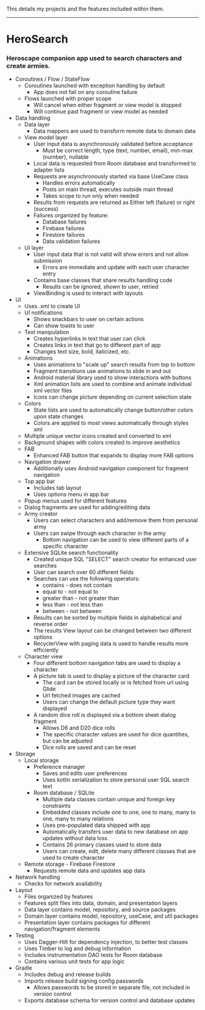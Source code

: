 This details my projects and the features included within them.

___
# HeroSearch
### Heroscape companion app used to search characters and create armies.
- Coroutines / Flow / StateFlow
    - Coroutines launched with exception handling by default
        - App does not fail on any coroutine failure
    - Flows launched with proper scope
        - Will cancel when either fragment or view model is stopped
        - Will continue past fragment or view model as needed
- Data handling
    - Data layer
        - Data mappers are used to transform remote data to domain data
    - View model layer
        - User input data is asynchronously validated before acceptance
            - Must be correct length, type (text, number, email), min-max (number), nullable
        - Local data is requested from Room database and transformed to adapter lists
        - Requests are asynchronously started via base UseCase class
            - Handles errors automatically
            - Posts on main thread, executes outside main thread
            - Takes scope to run only when needed
        - Results from requests are returned as Either left (failure) or right (success)
        - Failures organized by feature:
            - Database failures
            - Firebase failures
            - Firestore failures
            - Data validation failures
    - UI layer
        - User input data that is not valid will show errors and not allow submission
            - Errors are immediate and update with each user character entry
        - Contains base classes that share results handling code
            - Results can be ignored, shown to user, retried
        - ViewBinding is used to interact with layouts
- UI
    - Uses .xml to create UI
    - UI notifications
        - Shows snackbars to user on certain actions
        - Can show toasts to user
    - Text manipulation
        - Creates hyperlinks in text that user can click
        - Creates links in text that go to different part of app
        - Changes text size, bold, italicized, etc.
    - Animations
        - Uses animations to "scale up" search results from top to bottom
        - Fragment transitions use animations to slide in and out
        - Android material library used to show interactions with buttons
        - Xml animation lists are used to combine and animate individual xml vector files
        - Icons can change picture depending on current selection state
    - Colors
        - State lists are used to automatically change button/other colors upon state changes
        - Colors are applied to most views automatically through styles xml
    - Multiple unique vector icons created and converted to xml
    - Background shapes with colors created to improve aesthetics
    - FAB
        - Enhanced FAB button that expands to display more FAB options
    - Navigation drawer
        - Additionally uses Android navigation component for fragment navigation
    - Top app bar
        - Includes tab layout
        - Uses options menu in app bar
    - Popup menus used for different features
    - Dialog fragments are used for adding/editing data
    - Army creator
        - Users can select characters and add/remove them from personal army
        - Users can swipe through each character in the army
            - Bottom navigation can be used to view different parts of a specific character
    - Extensive SQLite search functionality
        - Created unique SQL "SELECT" search creator for enhanced user searches
        - User can search over 60 different fields
        - Searches can use the following operators:
            - contains          - does not contain
            - equal to          - not equal to
            - greater than      - not greater than
            - less than         - not less than
            - between           - not between
        - Results can be sorted by multiple fields in alphabetical and reverse order
        - The results View layout can be changed between two different options
        - RecyclerView with paging data is used to handle results more efficiently
    - Character view
        - Four different bottom navigation tabs are used to display a character
        - A picture tab is used to display a picture of the character card
            - The card can be stored locally or is fetched from url using Glide
            - Url fetched images are cached
            - Users can change the default picture type they want displayed
        - A random dice roll is displayed via a bottom sheet dialog fragment
            - Allows D6 and D20 dice rolls
            - The specific character values are used for dice quantities, but can be adjusted
            - Dice rolls are saved and can be reset
- Storage
    - Local storage
        - Preference manager
            - Saves and edits user preferences
            - Uses kotlin serialization to store personal user SQL search text
        - Room database / SQLite
            - Multiple data classes contain unique and foreign key constraints
            - Embedded classes include one to one, one to many, many to one, many to many relations
            - Uses pre-populated data shipped with app
            - Automatically transfers user data to new database on app updates without data loss
            - Contains 26 primary classes used to store data
            - Users can create, edit, delete many different classes that are used to create character
    - Remote storage - Firebase Firestore
        - Requests remote data and updates app data
- Network handling
    - Checks for network availability
- Layout
    - Files organized by features
    - Features split files into data, domain, and presentation layers
    - Data layer contains model, repository, and source packages
    - Domain layer contains model, repository, useCase, and util packages
    - Presentation layer contains packages for different navigation/fragment elements
- Testing
    - Uses Dagger-Hilt for dependency injection, to better test classes
    - Uses Timber to log and debug information
    - Includes instrumentation DAO tests for Room database
    - Contains various unit tests for app logic
- Gradle
    - Includes debug and release builds
    - Imports release build signing config passwords
        - Allows passwords to be stored in separate file, not included in version control
    - Exports database schema for version control and database updates
